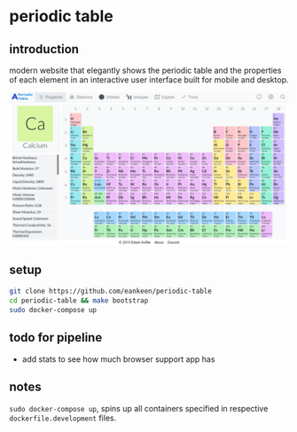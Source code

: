 # periodic table

## introduction

modern website that elegantly shows the periodic table and the properties of each element in an interactive user interface built for mobile and desktop.

![periodic table image](./periodic-table.png)

## setup

```sh
git clone https://github.com/eankeen/periodic-table
cd periodic-table && make bootstrap
sudo docker-compose up
```

## todo for pipeline

- add stats to see how much browser support app has

## notes

`sudo docker-compose up`, spins up all containers specified in respective `dockerfile.development` files.

